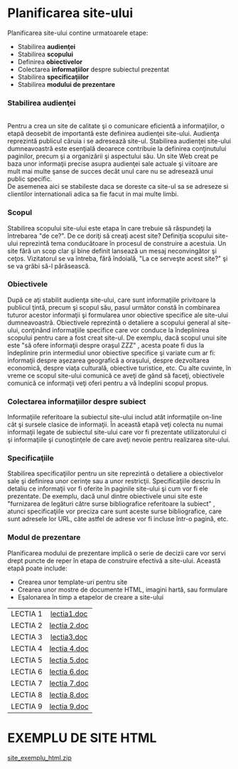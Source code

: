 <html>
  <head>
    <title>DomnulTudor - HTML</title>
    <link rel="stylesheet" href="static/style.css" type="text/css" />
    <meta http-equiv="Content-Type" content="text/html;charset=utf-8" />
  </head>
  <body>
    <div class="wiki" id="content_view" style="display: block;">
<h1 id="toc0"><a name="Planificarea site-ului"></a>Planificarea site-ului</h1>
 Planificarea site-ului contine urmatoarele etape:<br />
<ul><li>Stabilirea <strong>audienţei</strong></li><li>Stabilirea <strong>scopului</strong></li><li>Definirea <strong>obiectivelor</strong></li><li>Colectarea <strong>informaţiilor</strong> despre subiectul prezentat</li><li>Stabilirea <strong>specificaţiilor</strong></li><li>Stabilirea <strong>modului de prezentare</strong></li></ul><h3 id="toc1"><a name="Planificarea site-ului--Stabilirea audienţei"></a>Stabilirea audienţei</h3>
 <br />
Pentru a crea un site de calitate şi o comunicare eficientă a informaţiilor, o etapă deosebit de importantă este definirea audienţei site-ului. Audienţa reprezintă publicul căruia i se adresează site-ul. Stabilirea audienţei site-ului dumneavoastră este esenţială deoarece contribuie la definirea conţinutului paginilor, precum şi a organizării şi aspectului său. Un site Web creat pe baza unor informaţii precise asupra audienţei sale actuale şi viitoare are mult mai multe şanse de succes decât unul care nu se adresează unui public specific.<br />
De asemenea aici se stabileste daca se doreste ca site-ul sa se adreseze si clientilor internationali adica sa fie facut in mai multe limbi. <br />
<h3 id="toc2"><a name="Planificarea site-ului--Scopul"></a>Scopul</h3>
 Stabilirea scopului site-ului este etapa în care trebuie să răspundeţi la întrebarea &quot;de ce?&quot;. De ce doriţi să creaţi acest site? Definiţia scopului site-ului reprezintă tema conducătoare în procesul de construire a acestuia. Un site fără un scop clar şi bine definit lansează un mesaj neconvingător şi ceţos. Vizitatorul se va întreba, fără îndoială, &quot;La ce serveşte acest site?&quot; şi se va grăbi să-l părăsească.<br />
<h3 id="toc3"><a name="Planificarea site-ului--Obiectivele"></a>Obiectivele</h3>
 După ce aţi stabilit audienţa site-ului, care sunt informaţiile privitoare la publicul ţintă, precum şi scopul său, pasul următor constă în combinarea tuturor acestor informaţii şi formularea unor obiective specifice ale site-ului dumneavoastră. Obiectivele reprezintă o detaliere a scopului general al site-ului, conţinând informaţiile specifice care vor conduce la îndeplinirea scopului pentru care a fost creat site-ul. De exemplu, dacă scopul unui site este &quot;să ofere informaţii despre oraşul ZZZ&quot; , acesta poate fi dus la îndeplinire prin intermediul unor obiective specifice şi variate cum ar fi: informaţii despre aşezarea geografică a oraşului, despre dezvoltarea economică, despre viaţa culturală, obiective turistice, etc. Cu alte cuvinte, în vreme ce scopul site-ului comunică ce aveţi de gând să faceţi, obiectivele comunică ce informaţii veţi oferi pentru a vă îndeplini scopul propus.<br />
<h3 id="toc4"><a name="Planificarea site-ului--Colectarea informaţiilor despre subiect"></a>Colectarea informaţiilor despre subiect</h3>
 Informaţiile referitoare la subiectul site-ului includ atât informaţiile on-line cât şi sursele clasice de informaţii. În această etapă veţi colecta nu numai informaţii legate de subiectul site-ului care vor fi prezentate utilizatorului ci şi informaţiile şi cunoştinţele de care aveţi nevoie pentru realizarea site-ului.<br />
<h3 id="toc5"><a name="Planificarea site-ului--Specificaţiile"></a>Specificaţiile</h3>
 Stabilirea specificaţiilor pentru un site reprezintă o detaliere a obiectivelor sale şi definirea unor cerinţe sau a unor restricţii. Specificaţiile descriu în detaliu ce informaţii vor fi oferite în paginile site-ului şi cum vor fi ele prezentate. De exemplu, dacă unul dintre obiectivele unui site este &quot;furnizarea de legături către surse bibliografice referitoare la subiect&quot; , atunci specificaţiile vor preciza care sunt aceste surse bibliografice, care sunt adresele lor URL, câte astfel de adrese vor fi incluse într-o pagină, etc.<br />
<h3 id="toc6"><a name="Planificarea site-ului--Modul de prezentare"></a>Modul de prezentare</h3>
 Planificarea modului de prezentare implică o serie de decizii care vor servi drept puncte de reper în etapa de construire efectivă a site-ului. Această etapă poate include:<br />
<ul><li>Crearea unor template-uri pentru site</li><li>Crearea unor mostre de documente HTML, imagini hartă, sau formulare</li><li>Eşalonarea în timp a etapelor de creare a site-ului</li></ul>

<table class="wiki_table">
    <tr>
        <td style="text-align: center;">LECTIA 1<br />
</td>
        <td style="text-align: center;"><a href="files/lectia1.doc">lectia1.doc</a><br />
</td>
    </tr>
    <tr>
        <td style="text-align: center;">LECTIA 2<br />
</td>
        <td style="text-align: center;"><a href="files/lectia%202.doc">lectia 2.doc</a><br />
</td>
    </tr>
    <tr>
        <td style="text-align: center;">LECTIA 3<br />
</td>
        <td style="text-align: center;"><a href="files/lectia3.doc">lectia3.doc</a><br />
</td>
    </tr>
    <tr>
        <td style="text-align: center;">LECTIA 4<br />
</td>
        <td style="text-align: center;"><a href="files/lectia%204.doc">lectia 4.doc</a><br />
</td>
    </tr>
    <tr>
        <td style="text-align: center;">LECTIA 5<br />
</td>
        <td style="text-align: center;"><a href="files/lectia%205.doc">lectia 5.doc</a><br />
</td>
    </tr>
    <tr>
        <td style="text-align: center;">LECTIA 6<br />
</td>
        <td style="text-align: center;"><a href="files/lectia%206.doc">lectia 6.doc</a><br />
</td>
    </tr>
    <tr>
        <td style="text-align: center;">LECTIA 7<br />
</td>
        <td style="text-align: center;"><a href="files/lectia%207.doc">lectia 7.doc</a><br />
</td>
    </tr>
    <tr>
        <td style="text-align: center;">LECTIA 8<br />
</td>
        <td style="text-align: center;"><a href="files/lectia%208.doc">lectia 8.doc</a><br />
</td>
    </tr>
    <tr>
        <td style="text-align: center;">LECTIA 9<br />
</td>
        <td style="text-align: center;"><a href="files/lectia%209.doc">lectia 9.doc</a><br />
</td>
    </tr>
</table>

<h1 id="toc7"><a name="EXEMPLU DE SITE HTML"></a>EXEMPLU DE SITE HTML</h1>
 <a href="files/site_exemplu_html.zip">site_exemplu_html.zip</a>
    </div>
  </body>
</html>